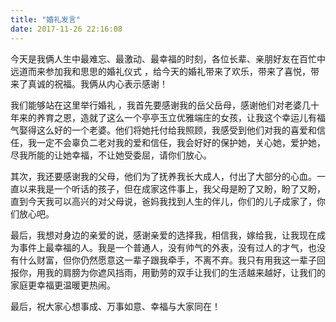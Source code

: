 ```yaml
---
title: "婚礼发言"
date: 2017-11-26 22:16:08
---
```


今天是我俩人生中最难忘、最激动、最幸福的时刻，各位长辈、亲朋好友在百忙中远道而来参加我和思思的婚礼仪式 ，给今天的婚礼带来了欢乐，带来了喜悦，带来了真诚的祝福。我俩从内心表示感谢！

我们能够站在这里举行婚礼 ，我首先要感谢我的岳父岳母，感谢他们对老婆几十年来的养育之恩，造就了这么一个亭亭玉立优雅端庄的女孩，让我这个幸运儿有福气娶得这么好的一个老婆。他们将她托付给我照顾，我感受到他们对我的喜爱和信任，我一定不会辜负二老对我的爱和信任，我会好好的保护她，关心她，爱护她，尽我所能的让她幸福，不让她受委屈，请你们放心。

其次，我还要感谢我的父母，他们为了抚养我长大成人，付出了大部分的心血。一直以来我是一个听话的孩子，但在成家这件事上，我父母是盼了又盼，盼了又盼，直到今天我可以高兴的对父母说，爸妈我找到人生的伴儿，你们的儿子成家了，你们放心吧。

最后，我想对身边的亲爱的说，感谢亲爱的选择我，相信我，嫁给我，让我现在成为事件上最幸福的人。我是一个普通人，没有帅气的外表，没有过人的才气，也没有什么财富，但你仍然愿意这一辈子跟我牵手，不离不弃。我只有用我这一辈子回报你，用我的肩膀为你遮风挡雨，用勤劳的双手让我们的生活越来越好，让我们的家庭更幸福更温暖更热闹。

最后，祝大家心想事成、万事如意、幸福与大家同在！
